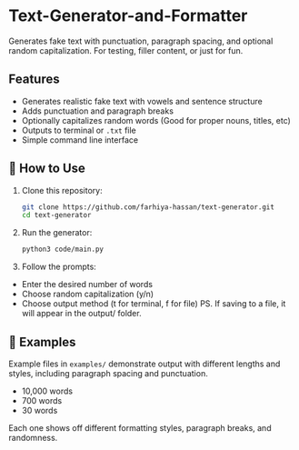 # Text-Generator-and-Formatter

Generates fake text with punctuation, paragraph spacing, and optional random capitalization. For testing, filler content, or just for fun.


## Features

- Generates realistic fake text with vowels and sentence structure
- Adds punctuation and paragraph breaks
- Optionally capitalizes random words (Good for proper nouns, titles, etc)
- Outputs to terminal or `.txt` file
- Simple command line interface


## 🚀 How to Use

1. Clone this repository:
   ```bash
   git clone https://github.com/farhiya-hassan/text-generator.git
   cd text-generator
2. Run the generator:
   ```bash
   python3 code/main.py
3. Follow the prompts:
-    Enter the desired number of words
-    Choose random capitalization (y/n)
-    Choose output method (t for terminal, f for file)
PS.  If saving to a file, it will appear in the output/ folder.   


## 📄 Examples

Example files in `examples/` demonstrate output with different lengths and styles, including paragraph spacing and punctuation.
- 10,000 words
- 700 words
- 30 words

Each one shows off different formatting styles, paragraph breaks, and randomness.

